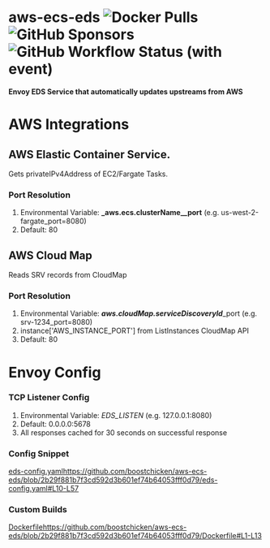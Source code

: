 # aws-ecs-eds ![Docker Pulls](https://img.shields.io/docker/pulls/boostchicken/aws-ecs-eds) ![GitHub Sponsors](https://img.shields.io/github/sponsors/boostchicken) ![GitHub Workflow Status (with event)](https://img.shields.io/github/actions/workflow/status/boostchicken/aws-ecs-eds/docker-publish.yml)

**Envoy EDS Service that automatically updates upstreams from AWS** 

# AWS Integrations

## AWS Elastic Container Service.

   Gets privateIPv4Address of EC2/Fargate Tasks.
   ### Port Resolution
   1. Environmental Variable: **_aws.ecs.clusterName__port** (e.g. us-west-2-fargate_port=8080)
   2. Default: 80

## AWS Cloud Map

  Reads SRV records from CloudMap
    
  ### Port Resolution 
  1. Environmental Variable: **_aws.cloudMap.serviceDiscoveryId_**_port (e.g. srv-1234_port=8080)
  2. instance['AWS_INSTANCE_PORT'] from ListInstances CloudMap API
  3. Default:  80
         
# Envoy Config

   ### TCP Listener Config
   1. Environmental Variable: *EDS_LISTEN* (e.g. 127.0.0.1:8080)
   2. Default: 0.0.0.0:5678
   3. All responses cached for 30 seconds on successful response

### Config Snippet
[eds-config.yaml](https://github.com/boostchicken/aws-ecs-eds/blob/2b29f881b7f3cd592d3b601ef74b64053fff0d79/eds-config.yaml#L10-L57)https://github.com/boostchicken/aws-ecs-eds/blob/2b29f881b7f3cd592d3b601ef74b64053fff0d79/eds-config.yaml#L10-L57

### Custom Builds
[Dockerfile](https://github.com/boostchicken/aws-ecs-eds/blob/2b29f881b7f3cd592d3b601ef74b64053fff0d79/Dockerfile#L1-L13)https://github.com/boostchicken/aws-ecs-eds/blob/2b29f881b7f3cd592d3b601ef74b64053fff0d79/Dockerfile#L1-L13

